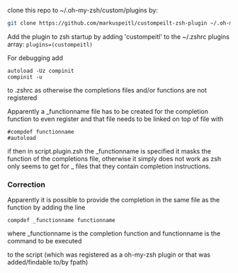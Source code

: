 clone this repo to ~/.oh-my-zsh/custom/plugins by: 

```sh
git clone https://github.com/markuspeitl/custompeilt-zsh-plugin ~/.oh-my-zsh/custom/plugins/custompeitl
```

Add the plugin to zsh startup by adding 'custompeitl' to the ~/.zshrc plugins array: 
``plugins=(custompeitl) ``


For debugging add 
```
autoload -Uz compinit
compinit -u
```
to .zshrc as otherwise the completions files and/or functions are not registered


Apparently a _functionname file has to be created for the completion function to even register and that
file needs to be linked on top of file with 
```
#compdef functionname
#autoload
```
if then in script.plugin.zsh the _functionname is specified it masks the function of the completions file,
otherwise it simply does not work as zsh only seems to get for _ files that they contain completion instructions.

### Correction

Apparently it is possible to provide the completion in the same file as the function by adding the line
```
compdef _functionname functionname
```
where _functionname is the completion function
and functionname is the command to be executed

to the script (which was registered as a oh-my-zsh plugin or that was added/findable to/by fpath)